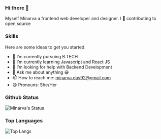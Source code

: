### Hi there 👋

Myself Minarva a frontend web developer and designer. I 💖 contributing to open source 

### Skills


Here are some ideas to get you started:

- 🔭 I’m currently pursuing B.TECH 
- 🌱 I’m currently learning Javascript and React JS
- 🤔 I’m looking for help with Backend Development 
- 💬 Ask me about anything 😀
- 📫 How to reach me: minarva.das92@gmail.com 
- 😄 Pronouns: She/Her

### Github Status

![Minarva's Status](https://github-readme-stats.vercel.app/api?username=2478&count_private=true&show_icons=true&theme=radical)

### Top Languages


![Top Langs](https://github-readme-stats.vercel.app/api/top-langs/?username=2478&show_icons=true&theme=radical)
